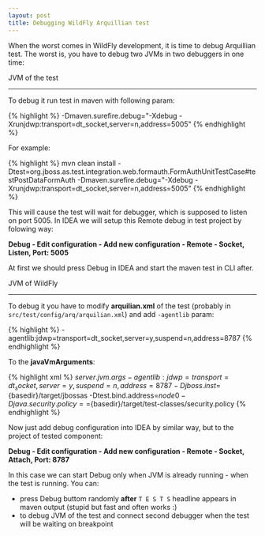 ```yaml
---
layout: post
title: Debugging WildFly Arquillian test
---
```


When the worst comes in WildFly development, it is time to debug Arquillian test. The worst is, you have to debug two JVMs in two debuggers in one time:

JVM of the test
***************

To debug it run test in maven with following param:

{% highlight %}
-Dmaven.surefire.debug="-Xdebug -Xrunjdwp:transport=dt_socket,server=n,address=5005"
{% endhighlight %}

For example:

{% highlight %}
mvn clean install -Dtest=org.jboss.as.test.integration.web.formauth.FormAuthUnitTestCase#testPostDataFormAuth -Dmaven.surefire.debug="-Xdebug -Xrunjdwp:transport=dt_socket,server=n,address=5005"
{% endhighlight %}

This will cause the test will wait for debugger, which is supposed to listen on port 5005.
In IDEA we will setup this Remote debug in test project by folowing way:

**Debug - Edit configuration - Add new configuration - Remote - Socket, Listen, Port: 5005**

At first we should press Debug in IDEA and start the maven test in CLI after.

JVM of WildFly
**************

To debug it you have to modify **arquilian.xml** of the test (probably in `src/test/config/arq/arquilian.xml`) and add `-agentlib` param:

{% highlight %}
-agentlib:jdwp=transport=dt_socket,server=y,suspend=n,address=8787
{% endhighlight %}

To the **javaVmArguments**:

{% highlight xml %}
<property name="javaVmArguments">${server.jvm.args} -agentlib:jdwp=transport=dt_socket,server=y,suspend=n,address=8787 -Djboss.inst=${basedir}/target/jbossas -Dtest.bind.address=${node0} -Djava.security.policy==${basedir}/target/test-classes/security.policy</property>
{% endhighlight %}

Now just add debug configuration into IDEA by similar way, but to the project of tested component:

**Debug - Edit configuration - Add new configuration - Remote - Socket, Attach, Port: 8787**

In this case we can start Debug only when JVM is already running - when the test is running. You can:

* press Debug buttom randomly **after** `T E S T S` headline appears in maven output (stupid but fast and often works :)
* to debug JVM of the test and connect second debugger when the test will be waiting on breakpoint

